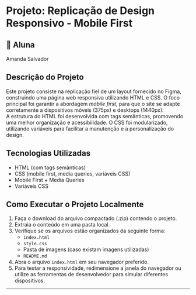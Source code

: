 # Projeto: Replicação de Design Responsivo - Mobile First

## 👤 Aluna  
Amanda Salvador

## Descrição do Projeto  
Este projeto consiste na replicação fiel de um layout fornecido no Figma, construindo uma página web responsiva utilizando HTML e CSS. O foco principal foi garantir a abordagem *mobile first*, para que o site se adapte corretamente a dispositivos móveis (375px) e desktops (1440px).  
A estrutura do HTML foi desenvolvida com tags semânticas, promovendo uma melhor organização e acessibilidade. O CSS foi modularizado, utilizando variáveis para facilitar a manutenção e a personalização do design.

## Tecnologias Utilizadas  
- HTML (com tags semânticas)  
- CSS (mobile first, media queries, variáveis CSS)  
- Mobile First + Media Queries
- Variáveis CSS

## Como Executar o Projeto Localmente  
1. Faça o download do arquivo compactado (.zip) contendo o projeto.  
2. Extraia o conteúdo em uma pasta local.  
3. Verifique se os arquivos estão organizados da seguinte forma:  
   - `index.html`  
   - `style.css`  
   - Pasta de imagens (caso existam imagens utilizadas)  
   - `README.md`  
4. Abra o arquivo `index.html` em seu navegador preferido.  
5. Para testar a responsividade, redimensione a janela do navegador ou utilize as ferramentas de desenvolvedor para simular diferentes dispositivos. 

---
